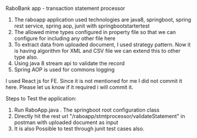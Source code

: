 #
RaboBank app - transaction statement processor

1. The raboapp application used technologies are java8, springboot, spring rest service, spring aop, junit with springbootstartertest
2. The allowed mime types  configured in property file so that we can configure for including any other file here
3. To extract data from uploaded document, I used strategy pattern. Now it is having algorithm for XML and CSV file we can extend this to other type also.
4. Using java 8 stream api to validate the record
5. Spring AOP is used for commons logging

I used React js for FE. Since it is not mentioned for me I did not commit it here. Please let us know if it required i will commit it.

Steps to Test the application:
1. Run RaboApp.java . The springboot root configuration class
2. Directly hit the rest url "/raboapp/stmtprocessor/validateStatement" in postman with uploaded document as input
3. It is also Possible to test through junit test cases also.
